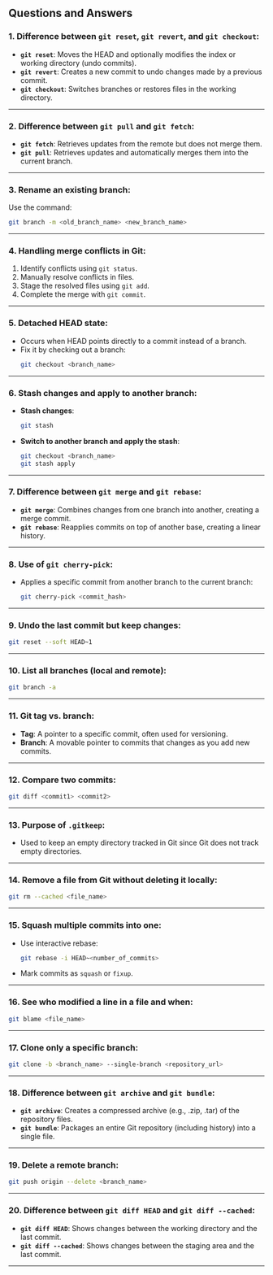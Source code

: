 ## Questions and Answers

### 1. **Difference between `git reset`, `git revert`, and `git checkout`:**
- **`git reset`**: Moves the HEAD and optionally modifies the index or working directory (undo commits).  
- **`git revert`**: Creates a new commit to undo changes made by a previous commit.  
- **`git checkout`**: Switches branches or restores files in the working directory.

---

### 2. **Difference between `git pull` and `git fetch`:**
- **`git fetch`**: Retrieves updates from the remote but does not merge them.  
- **`git pull`**: Retrieves updates and automatically merges them into the current branch.

---

### 3. **Rename an existing branch:**
Use the command:  
```bash
git branch -m <old_branch_name> <new_branch_name>
```

---

### 4. **Handling merge conflicts in Git:**
1. Identify conflicts using `git status`.  
2. Manually resolve conflicts in files.  
3. Stage the resolved files using `git add`.  
4. Complete the merge with `git commit`.

---

### 5. **Detached HEAD state:**
- Occurs when HEAD points directly to a commit instead of a branch.  
- Fix it by checking out a branch:  
  ```bash
  git checkout <branch_name>
  ```

---

### 6. **Stash changes and apply to another branch:**
- **Stash changes**:  
  ```bash
  git stash
  ```  
- **Switch to another branch and apply the stash**:  
  ```bash
  git checkout <branch_name>
  git stash apply
  ```

---

### 7. **Difference between `git merge` and `git rebase`:**
- **`git merge`**: Combines changes from one branch into another, creating a merge commit.  
- **`git rebase`**: Reapplies commits on top of another base, creating a linear history.

---

### 8. **Use of `git cherry-pick`:**
- Applies a specific commit from another branch to the current branch:  
  ```bash
  git cherry-pick <commit_hash>
  ```

---

### 9. **Undo the last commit but keep changes:**
```bash
git reset --soft HEAD~1
```

---

### 10. **List all branches (local and remote):**
```bash
git branch -a
```

---

### 11. **Git tag vs. branch:**
- **Tag**: A pointer to a specific commit, often used for versioning.  
- **Branch**: A movable pointer to commits that changes as you add new commits.

---

### 12. **Compare two commits:**
```bash
git diff <commit1> <commit2>
```

---

### 13. **Purpose of `.gitkeep`:**
- Used to keep an empty directory tracked in Git since Git does not track empty directories.

---

### 14. **Remove a file from Git without deleting it locally:**
```bash
git rm --cached <file_name>
```

---

### 15. **Squash multiple commits into one:**
- Use interactive rebase:  
  ```bash
  git rebase -i HEAD~<number_of_commits>
  ```  
- Mark commits as `squash` or `fixup`.

---

### 16. **See who modified a line in a file and when:**
```bash
git blame <file_name>
```

---

### 17. **Clone only a specific branch:**
```bash
git clone -b <branch_name> --single-branch <repository_url>
```

---

### 18. **Difference between `git archive` and `git bundle`:**
- **`git archive`**: Creates a compressed archive (e.g., .zip, .tar) of the repository files.  
- **`git bundle`**: Packages an entire Git repository (including history) into a single file.

---

### 19. **Delete a remote branch:**
```bash
git push origin --delete <branch_name>
```

---

### 20. **Difference between `git diff HEAD` and `git diff --cached`:**
- **`git diff HEAD`**: Shows changes between the working directory and the last commit.  
- **`git diff --cached`**: Shows changes between the staging area and the last commit.

---
